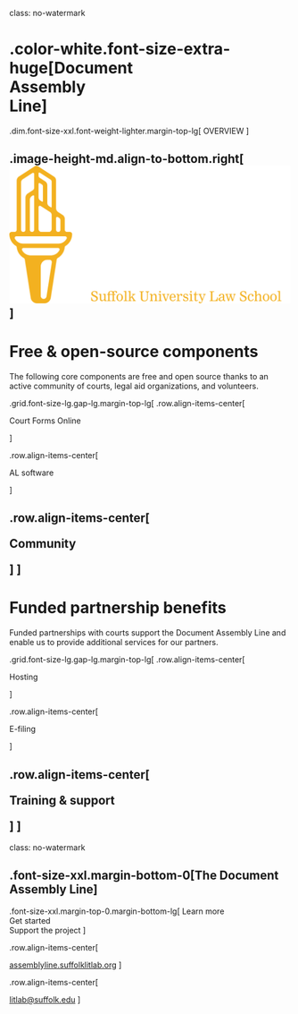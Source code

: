 class: no-watermark
# .color-white.font-size-extra-huge[Document <br>Assembly <br>Line]

.dim.font-size-xxl.font-weight-lighter.margin-top-lg[
  OVERVIEW
]

.image-height-md.align-to-bottom.right[![](assets/lit-lab-logos/lit-lab-logo-stacked-inverted.svg)]
---
# Free & open-source components

The following core components are free and open source thanks to an active community of courts, legal aid organizations, and volunteers.

.grid.font-size-lg.gap-lg.margin-top-lg[
  .row.align-items-center[
    <i class="bi bi-grid-1x2-fill circle font-size-xxl rotate-90-cw"></i>
    <p>Court Forms Online</p>
  ]

  .row.align-items-center[
    <i class="bi bi-gear-fill circle font-size-xxl"></i>
    <p>AL software</p>
  ]

  .row.align-items-center[
    <i class="bi bi-heart-fill circle font-size-xxl"></i>
    <p>Community</p>
  ]
]
---
# Funded partnership benefits

Funded partnerships with courts support the Document Assembly Line and enable us to provide additional services for our partners.

.grid.font-size-lg.gap-lg.margin-top-lg[
  .row.align-items-center[
    <i class="bi bi-hdd-stack circle font-size-xxl"></i>
    <p>Hosting</p>
  ]

  .row.align-items-center[
    <i class="bi bi-inboxes circle font-size-xxl"></i>
    <p>E-filing</p>
  ]

  .row.align-items-center[
    <i class="bi bi-chat-dots circle font-size-xxl"></i>
    <p>Training & support</p>
  ]
]
---
class: no-watermark
## .font-size-xxl.margin-bottom-0[The Document Assembly Line]

.font-size-xxl.margin-top-0.margin-bottom-lg[
  Learn more<br>
  Get started<br>
  Support the project
]

.row.align-items-center[
  <i class="bi bi-globe font-size-xl"></i>
  
  [assemblyline.suffolklitlab.org](https://assemblyline.suffolklitlab.org)
]

.row.align-items-center[
  <i class="bi bi-send font-size-xl"></i>
  
  [litlab@suffolk.edu](mailto:litlab@suffolk.edu)
]